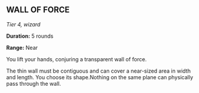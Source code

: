 ## WALL OF FORCE

_Tier 4, wizard_

**Duration:** 5 rounds

**Range:** Near

You lift your hands, conjuring a transparent wall of force.

The thin wall must be contiguous and can cover a near-sized area in width and length. You choose its shape.Nothing on the same plane can physically pass through the wall.

